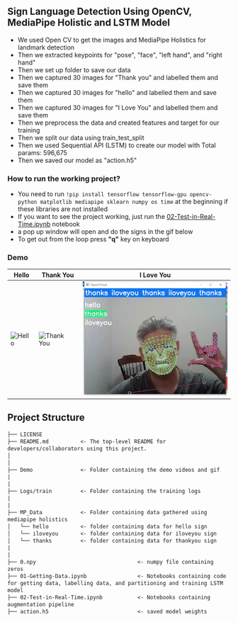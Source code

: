 ## Sign Language Detection Using OpenCV, MediaPipe Holistic and LSTM Model
  - We used Open CV to get the images and MediaPipe Holistics for landmark detection
  - Then we extracted keypoints for "pose", "face", "left hand", and "right hand"
  - Then we set up folder to save our data
  - Then we captured 30 images for "Thank you" and labelled them and save them
  - Then we captured 30 images for "hello" and labelled them and save them
  - Then we captured 30 images for "I Love You" and labelled them and save them
  - Then we preprocess the data and created features and target for our training
  - Then we split our data using train_test_split
  - Then we used Sequential API (LSTM) to create our model with Total params: 596,675
  - Then we saved our model as "action.h5" 
  
  ### How to run the working project?
  - You need to run ``!pip install tensorflow tensorflow-gpu opencv-python matplotlib mediapipe sklearn numpy os time`` at the beginning if these libraries are not installed
  - If you want to see the project working, just run the [02-Test-in-Real-Time.ipynb](https://github.com/salmankhaliq22/Object-Detection-Projects/blob/main/sign-language-detection-using-OpenCV-Labelme-mediapipe-DNN/02-Test-in-Real-Time.ipynb) notebook
  - a pop up window will open and do the signs in the gif below
  - To get out from the loop press **"q"** key on keyboard
  
  ### Demo
  | Hello  | Thank You  |  I Love You |
  |---|---|---|
  | ![Hello](https://github.com/salmankhaliq22/Object-Detection-Projects/blob/main/sign-language-detection-using-OpenCV-Labelme-mediapipe-DNN/Demo/hello_AdobeExpress.gif) |  ![Thank You](https://github.com/salmankhaliq22/Object-Detection-Projects/blob/main/sign-language-detection-using-OpenCV-Labelme-mediapipe-DNN/Demo/Thank_you_AdobeExpress.gif) |   ![I Love You](https://github.com/salmankhaliq22/Object-Detection-Projects/blob/main/sign-language-detection-using-OpenCV-Labelme-mediapipe-DNN/Demo/ILU_AdobeExpress.gif) |
  
  
  ## Project Structure

    ├── LICENSE
    ├── README.md          <- The top-level README for developers/collaborators using this project.
    │ 
    │
    ├── Demo               <- Folder containing the demo videos and gif
    |
    |
    ├── Logs/train         <- Folder containing the training logs
    |
    |
    ├── MP_Data            <- Folder containing data gathered using mediapipe holistics
    │   └── hello          <- folder containing data for hello sign
    │   └── iloveyou       <- folder containing data for iloveyou sign
    │   └── thanks         <- folder containing data for thankyou sign
    |
    |
    ├── 0.npy                                <- numpy file containing zeros
    ├── 01-Getting-Data.ipynb                <- Notebooks containing code for getting data, labelling data, and partitioning and training LSTM model
    ├── 02-Test-in-Real-Time.ipynb           <- Notebooks containing augmentation pipeline
    ├── action.h5                            <- saved model weights
    
    
